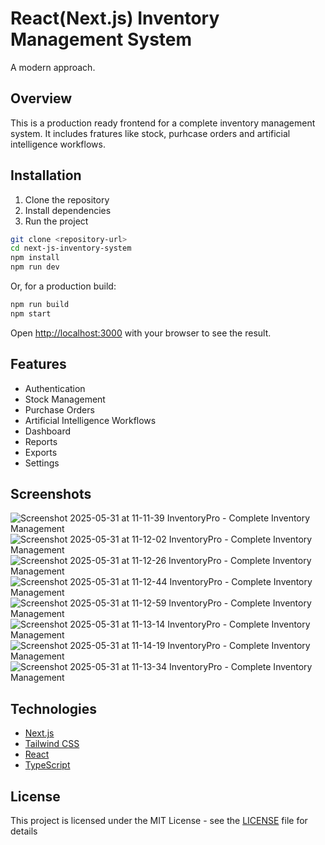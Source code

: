 # React(Next.js) Inventory Management System

A modern approach.

## Overview

This is a production ready frontend for a complete inventory management system.
It includes fratures like stock, purhcase orders and artificial intelligence workflows.

## Installation

1. Clone the repository
2. Install dependencies
3. Run the project

```bash
git clone <repository-url>
cd next-js-inventory-system
npm install
npm run dev
```

Or, for a production build:

```bash
npm run build
npm start
```

Open [http://localhost:3000](http://localhost:3000) with your browser to see the result.

## Features

- Authentication
- Stock Management
- Purchase Orders
- Artificial Intelligence Workflows
- Dashboard
- Reports
- Exports
- Settings

## Screenshots


![Screenshot 2025-05-31 at 11-11-39 InventoryPro - Complete Inventory Management](https://github.com/user-attachments/assets/73464c69-4b20-4b19-9c8b-7e158bc60a72)
![Screenshot 2025-05-31 at 11-12-02 InventoryPro - Complete Inventory Management](https://github.com/user-attachments/assets/7239eae3-5e32-452c-b91b-718f0e7e13bc)
![Screenshot 2025-05-31 at 11-12-26 InventoryPro - Complete Inventory Management](https://github.com/user-attachments/assets/3ab644fe-fbfe-4474-807d-781a05c1549e)
![Screenshot 2025-05-31 at 11-12-44 InventoryPro - Complete Inventory Management](https://github.com/user-attachments/assets/6e0db0ba-07bc-43cc-be19-77af01040de1)
![Screenshot 2025-05-31 at 11-12-59 InventoryPro - Complete Inventory Management](https://github.com/user-attachments/assets/73bc2c61-8495-4a6a-bbb6-0eda990916cc)
![Screenshot 2025-05-31 at 11-13-14 InventoryPro - Complete Inventory Management](https://github.com/user-attachments/assets/dbc3c8d7-72c1-453a-b309-a0d88206ad25)
![Screenshot 2025-05-31 at 11-14-19 InventoryPro - Complete Inventory Management](https://github.com/user-attachments/assets/95ea8ad3-6e3d-4a8d-b0db-49aa72ebb956)
![Screenshot 2025-05-31 at 11-13-34 InventoryPro - Complete Inventory Management](https://github.com/user-attachments/assets/5748da68-3c3c-415d-8b2b-10b7377ea514)



## Technologies


- [Next.js](https://nextjs.org/)
- [Tailwind CSS](https://tailwindcss.com/)
- [React](https://reactjs.org/)
- [TypeScript](https://www.typescriptlang.org/)

## License                                

This project is licensed under the MIT License - see the [LICENSE](LICENSE) file for details    
